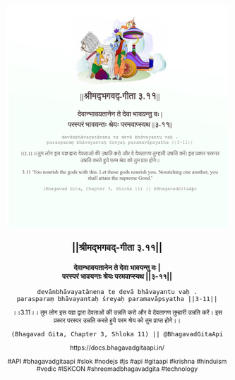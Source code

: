 <img src="../../asset/BG_3_11.png"/>
<center><h2>||श्रीमद्‍भगवद्‍-गीता ३.११||</h2>
<h3>देवान्भावयतानेन ते देवा भावयन्तु वः |<br/>परस्परं भावयन्तः श्रेयः परमवाप्स्यथ ||३-११||</h3>
<pre>devānbhāvayatānena te devā bhāvayantu vaḥ .<br/>parasparaṃ bhāvayantaḥ śreyaḥ paramavāpsyatha ||3-11||</pre>
<p>।।3.11।। तुम लोग इस यज्ञ द्वारा देवताओं की उन्नति करो और वे देवतागण तुम्हारी उन्नति करें। इस प्रकार परस्पर उन्नति करते हुये परम श्रेय को तुम प्राप्त होगे।।</p>
<pre>(Bhagavad Gita, Chapter 3, Shloka 11) || @BhagavadGitaApi</pre><p>https://docs.bhagavadgitaapi.in/</p><p>#API #bhagavadgitaapi #slok #nodejs #js #api #gitaapi #krishna #hinduism #vedic #ISKCON #shreemadbhagavadgita #technology</p></center>